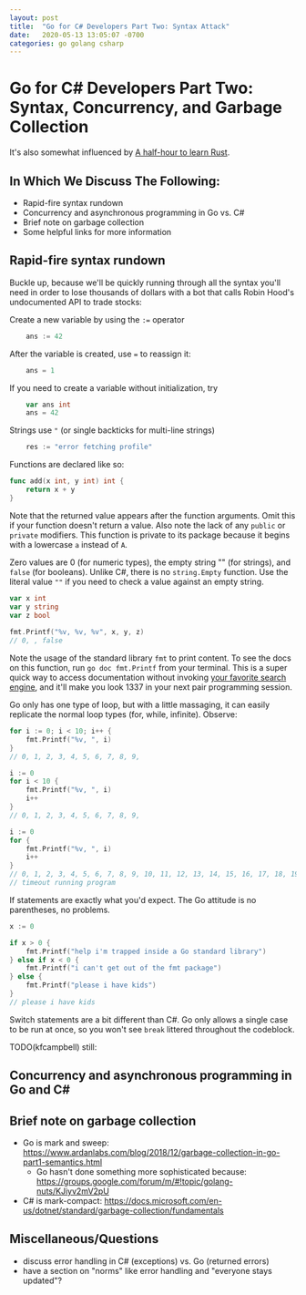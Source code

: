 ```yaml
---
layout: post
title:  "Go for C# Developers Part Two: Syntax Attack"
date:   2020-05-13 13:05:07 -0700
categories: go golang csharp
---
```

# Go for C# Developers Part Two: Syntax, Concurrency, and Garbage Collection

It's also somewhat influenced by [A half-hour to learn Rust](https://fasterthanli.me/blog/2020/a-half-hour-to-learn-rust/).

## In Which We Discuss The Following:

- Rapid-fire syntax rundown
- Concurrency and asynchronous programming in Go vs. C#
- Brief note on garbage collection
- Some helpful links for more information


## Rapid-fire syntax rundown

Buckle up, because we'll be quickly running through all the syntax you'll need in order to lose thousands of dollars with a bot that calls Robin Hood's undocumented API to trade stocks:

Create a new variable by using the `:=` operator

```go
    ans := 42
```

After the variable is created, use `=` to reassign it:

```go
    ans = 1
```

If you need to create a variable without initialization, try
```go
    var ans int
    ans = 42
```

Strings use `"` (or single backticks for multi-line strings)
```go
    res := "error fetching profile"
```

Functions are declared like so:
```go
func add(x int, y int) int {
    return x + y
}
```
Note that the returned value appears after the function arguments. Omit this if your function doesn't return a value.
Also note the lack of any `public` or `private` modifiers. This function is private to its package because it begins with a lowercase `a` instead of `A`.

Zero values are 0 (for numeric types), the empty string "" (for strings), and `false` (for booleans). Unlike C#, there is no `string.Empty` function. Use the literal value `""` if you need to check a value against an empty string.
```go
var x int
var y string
var z bool
	
fmt.Printf("%v, %v, %v", x, y, z)
// 0, , false
```
Note the usage of the standard library `fmt` to print content. To see the docs on this function, run `go doc fmt.Printf` from your terminal. This is a super quick way to access documentation without invoking [your favorite search engine](https://duckduckgo.com/), and it'll make you look 1337 in your next pair programming session.

Go only has one type of loop, but with a little massaging, it can easily replicate the normal loop types (for, while, infinite). Observe:
```go
for i := 0; i < 10; i++ {
    fmt.Printf("%v, ", i)
}
// 0, 1, 2, 3, 4, 5, 6, 7, 8, 9, 

i := 0
for i < 10 {
    fmt.Printf("%v, ", i)
    i++
}
// 0, 1, 2, 3, 4, 5, 6, 7, 8, 9, 

i := 0 
for {
    fmt.Printf("%v, ", i)
    i++
}
// 0, 1, 2, 3, 4, 5, 6, 7, 8, 9, 10, 11, 12, 13, 14, 15, 16, 17, 18, 19, 20, 21, 22, 23,
// timeout running program
```

If statements are exactly what you'd expect. The Go attitude is no parentheses, no problems.
```go
x := 0

if x > 0 {
    fmt.Printf("help i'm trapped inside a Go standard library")
} else if x < 0 {
    fmt.Printf("i can't get out of the fmt package")
} else {
    fmt.Printf("please i have kids")
}
// please i have kids
```

Switch statements are a bit different than C#. Go only allows a single case to be run at once, so you won't see `break` littered throughout the codeblock. 




TODO(kfcampbell) still:

## Concurrency and asynchronous programming in Go and C#


## Brief note on garbage collection

- Go is mark and sweep: https://www.ardanlabs.com/blog/2018/12/garbage-collection-in-go-part1-semantics.html
    - Go hasn't done something more sophisticated because: https://groups.google.com/forum/m/#!topic/golang-nuts/KJiyv2mV2pU
- C# is mark-compact: https://docs.microsoft.com/en-us/dotnet/standard/garbage-collection/fundamentals

## Miscellaneous/Questions

- discuss error handling in C# (exceptions) vs. Go (returned errors)
- have a section on "norms" like error handling and "everyone stays updated"?